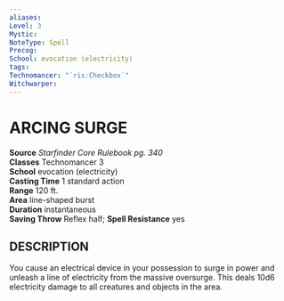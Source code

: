 ```yaml
---
aliases: 
Level: 3
Mystic: 
NoteType: Spell
Precog: 
School: evocation (electricity) 
tags: 
Technomancer: "`ris:Checkbox`"
Witchwarper: 
---
```

# ARCING SURGE

**Source** _Starfinder Core Rulebook pg. 340_  
**Classes** Technomancer 3  
**School** evocation (electricity)  
**Casting Time** 1 standard action  
**Range** 120 ft.  
**Area** line-shaped burst  
**Duration** instantaneous  
**Saving Throw** Reflex half; **Spell Resistance** yes

## DESCRIPTION

You cause an electrical device in your possession to surge in power and unleash a line of electricity from the massive oversurge. This deals 10d6 electricity damage to all creatures and objects in the area.